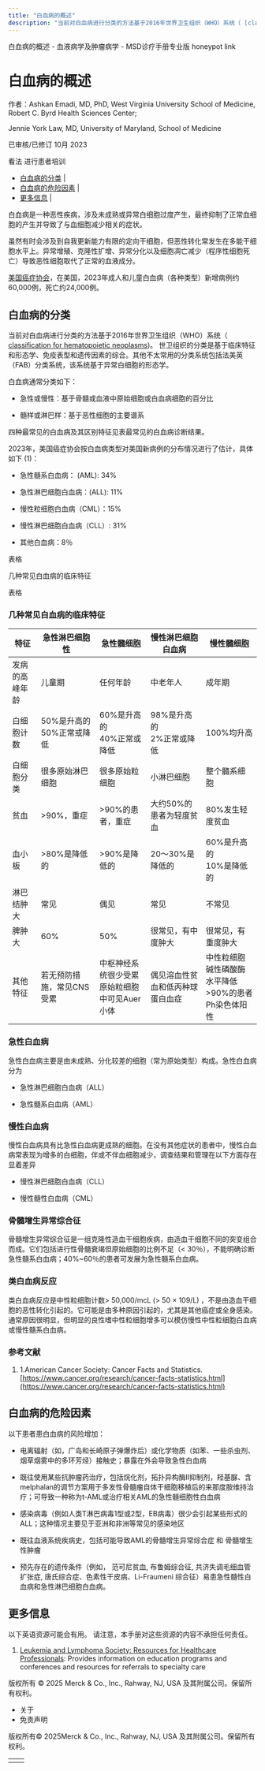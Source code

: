 ```yaml
---
title: "白血病的概述"
description: "当前对白血病进行分类的方法基于2016年世界卫生组织（WHO）系统（ [classification for hematopoietic neoplasms](https://pubmed.ncbi.nlm.nih.gov/27069254/))。 世卫组织的分类是基于临床特征和形态学、免疫表型和遗传因素的综合。其他不太常用的分类系统包括法美英（FAB）分类系统，该系统基于异常白细胞的形态学。"
---
```


﻿白血病的概述 \- 血液病学及肿瘤病学 \- MSD诊疗手册专业版 honeypot link

# 白血病的概述

作者：Ashkan Emadi, MD, PhD, West Virginia University School of Medicine, Robert C. Byrd Health Sciences
Center;

Jennie York Law, MD, University of Maryland, School of Medicine

已审核/已修订 10月 2023

看法 进行患者培训

- [白血病的分类](#白血病的分类_v41356630_zh) \|
- [白血病的危险因素](#白血病的危险因素_v41356797_zh) \|
- [更多信息](#更多信息_v48477269_zh) \|

白血病是一种恶性疾病，涉及未成熟或异常白细胞过度产生，最终抑制了正常血细胞的产生并导致了与血细胞减少相关的症状。

虽然有时会涉及到自我更新能力有限的定向干细胞，但恶性转化常发生在多能干细胞水平上。异常增殖、克隆性扩增、异常分化以及细胞凋亡减少（程序性细胞死亡）导致恶性细胞取代了正常的血液成分。

[美国癌症协会](https://cancerstatisticscenter.cancer.org/?_ga=2.104572937.846509883.1641651498-1359269829.1641404853#!/cancer-site/Leukemia)，在美国，2023年成人和儿童白血病（各种类型）新增病例约60,000例，死亡约24,000例。

## 白血病的分类

当前对白血病进行分类的方法基于2016年世界卫生组织（WHO）系统（ [classification for hematopoietic neoplasms](https://pubmed.ncbi.nlm.nih.gov/27069254/))。 世卫组织的分类是基于临床特征和形态学、免疫表型和遗传因素的综合。其他不太常用的分类系统包括法美英（FAB）分类系统，该系统基于异常白细胞的形态学。

白血病通常分类如下：

- 急性或慢性：基于骨髓或血液中原始细胞或白血病细胞的百分比

- 髓样或淋巴样：基于恶性细胞的主要谱系


四种最常见的白血病及其区别特征见表最常见的白血病诊断结果。

2023年，美国癌症协会按白血病类型对美国新病例的分布情况进行了估计，具体如下 (1)：

- 急性髓系白血病： (AML): 34%

- 急性淋巴细胞白血病：(ALL): 11%

- 慢性粒细胞白血病（CML）：15%

- 慢性淋巴细胞白血病（CLL）: 31%

- 其他白血病：8％


表格

几种常见白血病的临床特征

表格

### 几种常见白血病的临床特征

| 特征 | 急性淋巴细胞性 | 急性髓细胞 | 慢性淋巴细胞白血病 | 慢性髓细胞 |
| --- | --- | --- | --- | --- |
| 发病的高峰年龄 | 儿童期 | 任何年龄 | 中老年人 | 成年期 |
| 白细胞计数 | 50%是升高的<br>50%正常或降低 | 60%是升高的<br>40%正常或降低 | 98%是升高的<br>2%正常或降低 | 100%均升高 |
| 白细胞分类 | 很多原始淋巴细胞 | 很多原始粒细胞 | 小淋巴细胞 | 整个髓系细胞 |
| 贫血 | >90%，重症 | >90%的患者，重症 | 大约50%的患者为轻度贫血 | 80%发生轻度贫血 |
| 血小板 | >80%是降低的 | >90%是降低的 | 20～30%是降低的 | 60%是升高的<br>10%是降低的 |
| 淋巴结肿大 | 常见 | 偶见 | 常见 | 不常见 |
| 脾肿大 | 60% | 50% | 很常见，有中度肿大 | 很常见，有重度肿大 |
| 其他特征 | 若无预防措施，常见CNS受累 | 中枢神经系统很少受累 <br>原始粒细胞中可见Auer小体 | 偶见溶血性贫血和低丙种球蛋白血症 | 中性粒细胞碱性磷酸酶水平降低<br>>90%的患者Ph染色体阳性 |

### 急性白血病

急性白血病主要是由未成熟、分化较差的细胞（常为原始类型）构成。急性白血病分为

- 急性淋巴细胞白血病（ALL）

- 急性髓系白血病（AML）


### 慢性白血病

慢性白血病具有比急性白血病更成熟的细胞。在没有其他症状的患者中，慢性白血病常表现为增多的白细胞，伴或不伴血细胞减少，调查结果和管理在以下方面存在显着差异

- 慢性淋巴细胞白血病（CLL）

- 慢性髓性白血病（CML）


### 骨髓增生异常综合征

骨髓增生异常综合征是一组克隆性造血干细胞疾病，由造血干细胞不同的突变组合而成。它们包括进行性骨髓衰竭但原始细胞的比例不足（< 30％），不能明确诊断急性髓系白血病；40%~60％的患者可发展为急性髓系白血病。

### 类白血病反应

类白血病反应是中性粒细胞计数\> 50,000/mcL (> 50 × 109/L) ，不是由造血干细胞的恶性转化引起的。它可能是由多种原因引起的，尤其是其他癌症或全身感染。通常原因很明显，但明显的良性嗜中性粒细胞增多可以模仿慢性中性粒细胞白血病或慢性髓系白血病。

### 参考文献

1. 1.American Cancer Society: Cancer Facts and Statistics. [https://www.cancer.org/research/cancer-facts-statistics.html](https://www.cancer.org/research/cancer-facts-statistics.html)


## 白血病的危险因素

以下患者患白血病的风险增加：

- 电离辐射（如，广岛和长崎原子弹爆炸后）或化学物质（如苯、一些杀虫剂、烟草烟雾中的多环芳烃）接触史；暴露在外会导致急性白血病

- 既往使用某些抗肿瘤药治疗，包括烷化剂，拓扑异构酶II抑制剂，羟基脲、含melphalan的调节方案用于多发性骨髓瘤自体干细胞移植后的来那度胺维持治疗；可导致一种称为t-AML或治疗相关AML的急性髓细胞性白血病

- 感染病毒（例如人类T淋巴病毒1型或2型，EB病毒）很少会引起某些形式的ALL；这种情况主要见于亚洲和非洲等常见的感染地区

- 既往血液系统疾病史，包括可能导致AML的骨髓增生异常综合症 和 骨髓增生性肿瘤

- 预先存在的遗传条件（例如， 范可尼贫血, 布鲁姆综合征, 共济失调毛细血管扩张症, 唐氏综合症、色素性干皮病、Li-Fraumeni 综合征）易患急性髓性白血病和急性淋巴细胞白血病。


## 更多信息

以下英语资源可能会有用。 请注意，本手册对这些资源的内容不承担任何责任。

1. [Leukemia and Lymphoma Society: Resources for Healthcare Professionals](https://www.lls.org/): Provides information on education programs and conferences and resources for referrals to specialty care




版权所有 © 2025
Merck & Co., Inc., Rahway, NJ, USA 及其附属公司。保留所有权利。

- 关于
- 免责声明

版权所有© 2025Merck & Co., Inc., Rahway, NJ, USA 及其附属公司。保留所有权利。

|     |     |
| --- | --- |
|  |  |